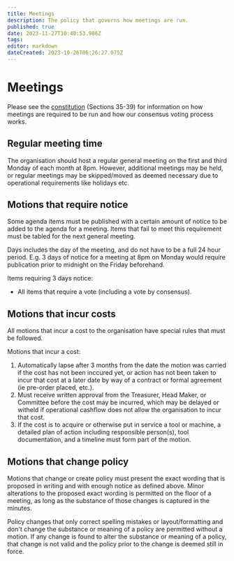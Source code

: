 ```yaml
---
title: Meetings
description: The policy that governs how meetings are run.
published: true
date: 2023-11-27T10:40:53.986Z
tags: 
editor: markdown
dateCreated: 2023-10-26T06:26:27.075Z
---
```


# Meetings
Please see the [constitution](/constitution#h-38-procedure-and-voting-at-general-meeting) (Sections 35-39) for information on how meetings are required to be run and how our consensus voting process works.

## Regular meeting time
The organisation should host a regular general meeting on the first and third Monday of each month at 8pm. However, additional meetings may be held, or regular meetings may be skipped/moved as deemed necessary due to operational requirements like holidays etc.

## Motions that require notice
Some agenda items must be published with a certain amount of notice to be added to the agenda for a meeting. Items that fail to meet this requirement must be tabled for the next general meeting.

Days includes the day of the meeting, and do not have to be a full 24 hour period. E.g. 3 days of notice for a meeting at 8pm on Monday would require publication prior to midnight on the Friday beforehand.

Items requiring 3 days notice:
* All items that require a vote (including a vote by consensus).


## Motions that incur costs
All motions that incur a cost to the organisation have special rules that must be followed.

Motions that incur a cost:

1. Automatically lapse after 3 months from the date the motion was carried if the cost has not been inccured yet, or action has not been taken to incur that cost at a later date by way of a contract or formal agreement (ie pre-order placed, etc.).
2. Must receive written approval from the Treasurer, Head Maker, or Committee before the cost may be incurred, which may be delayed or witheld if operational cashflow does not allow the organisation to incur that cost.
3. If the cost is to acquire or otherwise put in service a tool or machine, a detailed plan of action including responsible person(s), tool documentation, and a timeline must form part of the motion.

## Motions that change policy
Motions that change or create policy must present the exact wording that is proposed in writing and with enough notice as defined above. Minor alterations to the proposed exact wording is permitted on the floor of a meeting, as long as the substance of those changes is captured in the minutes.

Policy changes that only correct spelling mistakes or layout/formatting and don't change the substance or meaning of a policy are permitted without a motion. If any change is found to alter the substance or meaning of a policy, that change is not valid and the policy prior to the change is deemed still in force.